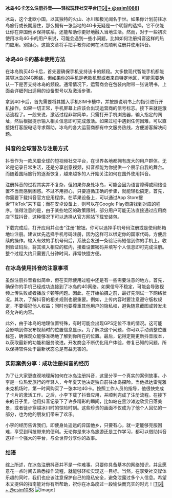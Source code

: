 **冰岛4G卡怎么注册抖音——轻松玩转社交平台[[TG💪+ @esim1088](https://t.me/s/esim1088)]**

冰岛，这个北欧小国，以其独特的火山、冰川和极光闻名于世。如果你计划前往冰岛旅行或长期居住，那么拥有一张当地的4G卡无疑是一个明智的选择。它不仅能让你在异国他乡保持联系，还能帮助你更好地融入当地生活。然而，对于一些初次使用冰岛4G卡的用户来说，可能会遇到一些小问题，比如如何注册抖音这样的热门应用。别担心，这篇文章将手把手教你如何在冰岛顺利注册并使用抖音。

### 冰岛4G卡的基本使用方法

在冰岛购买4G卡后，首先要确保手机支持该卡的频段。大多数现代智能手机都能兼容冰岛的4G网络，但如果你的手机是老款机型或者来自特定地区，可能需要确认一下是否支持冰岛的频段。通常情况下，运营商会在包装内附带一张说明书，上面会详细列出适用的设备型号以及激活步骤。

拿到4G卡后，首先需要将其插入手机SIM卡槽中，并按照说明书上的指引进行开机操作。如果一切正常，手机屏幕上应该会出现运营商的信号标志。接下来就是激活流程了。一般来说，激活过程非常简单，只需打开手机浏览器，输入指定的网址，然后根据提示输入相关信息即可完成激活。如果过程中遇到任何困难，可以直接拨打客服电话寻求帮助，冰岛的各大运营商都有中文服务热线，方便游客解决问题。

### 抖音的全球普及与注册方式

抖音作为一款风靡全球的短视频社交平台，在世界各地都拥有庞大的用户群体。无论是记录日常生活，还是分享创意视频，抖音都能为你提供一个展示自我的舞台。而随着国际旅行的逐渐恢复，越来越多的人开始关注如何在国外使用抖音。

注册抖音的过程其实并不复杂，但如果你身处冰岛，可能会因为语言障碍或网络设置不当而感到困惑。不过不用担心，只要遵循正确的步骤，就能轻松搞定。首先，你需要下载抖音官方应用程序。在苹果设备上，可以通过App Store搜索“TikTok”来下载；而在安卓设备上，则可以在Google Play商店找到对应的程序。值得注意的是，由于某些地区的政策限制，部分用户可能无法直接通过应用商店下载抖音，这种情况下可以选择从官方网站下载安装包。

下载完成后，打开应用并点击“注册”按钮。你可以选择手机号码注册或是使用邮箱地址注册。建议优先选择手机号码注册，因为这样可以绑定你的国家代码，方便后续的操作。输入有效的手机号码后，系统会发送一条验证码短信到你的手机上。收到验证码后，将其填入相应的框内，接着设置密码并填写个人信息即可完成注册。整个过程大约只需要几分钟时间，非常快捷方便。

### 在冰岛使用抖音的注意事项

虽然注册抖音看似简单，但在实际使用过程中还是有一些需要注意的地方。首先，确保你的手机已经成功连接到了冰岛的4G网络。如果信号不稳定，可能会导致视频上传失败或者播放卡顿等问题。因此，在开始拍摄之前，最好先测试一下网络状况。其次，了解抖音的相关规则也很重要。例如，上传内容时要注意遵守版权规定，不要侵犯他人权益；同时也要尊重其他用户的隐私权，避免随意截图或转发未经允许的内容。

此外，由于冰岛的地理位置特殊，有时可能会出现GPS定位不准的情况。这可能会影响到你发布视频时的位置信息显示。为了解决这个问题，你可以手动调整位置标签，确保观众能够准确地了解到你所在的位置。最后，记得定期更新抖音版本，以获取最新的功能和服务改进。开发商会不断优化用户体验，修复已知的问题，所以保持软件处于最新状态总是有益无害的。

### 实际案例分享：成功注册抖音的经历

为了让大家更直观地理解如何在冰岛注册抖音，这里分享一个真实的案例故事。小李是一位热爱旅行的年轻人，今年夏天他决定独自前往冰岛探险。当他抵达雷克雅未克机场时，第一时间购买了一张本地4G卡。按照工作人员的指导，他很快完成了卡片的激活工作。之后，小李下载了抖音应用，并顺利完成了注册流程。在接下来的日子里，他用抖音记录下了许多精彩的瞬间，比如站在黑沙滩边欣赏日落美景，或者徒步穿越冰川时的惊险时刻。这些珍贵的画面不仅成为了他个人回忆的一部分，也为他的朋友们带来了欢乐。

小李的经历告诉我们，即使身处遥远的异国他乡，只要有心，就一定能够克服困难，享受到科技带来的便利。无论你是来冰岛旅游还是工作学习，都可以借助抖音这样一个强大的平台，与全世界分享你的故事。

### 结语

综上所述，在冰岛注册抖音并不是一件难事。只要你具备基本的网络知识，并且愿意花一点时间去熟悉操作流程，就能够轻松实现这一目标。当然，在享受社交媒体乐趣的同时，我们也应该注意保护自己的隐私安全，避免泄露过多个人信息。希望本文提供的指南能对你有所帮助，祝你在冰岛度过一段愉快而充实的时光！[[TG💪+ @esim1088](https://t.me/s/esim1088) ![Image](https://i.postimg.cc/4NQfJmqS/Snipaste-2025-05-13-00-14-12.png)]
